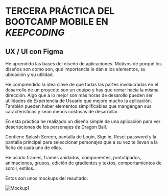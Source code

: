 # TERCERA PRÁCTICA DEL BOOTCAMP MOBILE EN *KEEPCODING*

## UX / UI con Figma

He aprendido las bases del diseño de aplicaciones. Motivos de porqué los diseños son como son, qué importancia le dan a los elementos, su ubicación y su utilidad.

He comprendido la idea clave de que todas las partes involucradas en el desarrollo de un proyecto son un equipo y hay que remar hacia la misma dirección.
Algo que a lo mejor son más horas de desarollo pueden ser utilidades de Experiencia de Usuario que mejore mucho la aplicación.
También pueden haber elementos simplificables que mangengan sus características y sean menos costosas de desarrollar.

En esta práctica he realizado un diseño simple de una aplicación para ver descripciones de los personajes de Dragon Ball.

Contiene Splash Screen, pantalla de Login, Sign in, Reset password y la pantalla principal para seleccionar personajes que a su vez te llevan a la ficha de cada uno de ellos.

He usado frames, frames anidados, componentes, prototipados, animaciones, grupos, edición de gradientes y textos, comportamientos de scroll, estilos...

Estos son unos mockups del resultado:

![Mockup1]([(https://github.com/Marcnava/Practica-UX-UI/blob/main/Images/Captura%20de%20pantalla%202023-07-21%20a%20las%201.41.22.png)](https://github.com/Marcnava/Practica-UX-UI/blob/main/Images/Captura%20de%20pantalla%202023-07-21%20a%20las%201.41.22.png?raw=true)https://github.com/Marcnava/Practica-UX-UI/blob/main/Images/Captura%20de%20pantalla%202023-07-21%20a%20las%201.41.22.png?raw=true)
